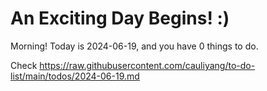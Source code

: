 # An Exciting Day Begins! :)

Morning! Today is 2024-06-19, and you have 0 things to do.

Check https://raw.githubusercontent.com/cauliyang/to-do-list/main/todos/2024-06-19.md